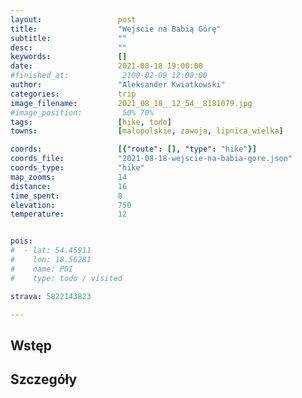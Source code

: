 ```yaml
---
layout:                 post
title:                  "Wejście na Babią Górę"
subtitle:               ""
desc:                   ""
keywords:               []
date:                   2021-08-18 19:00:00
#finished_at:            2100-02-09 12:00:00
author:                 "Aleksander Kwiatkowski"
categories:             trip
image_filename:         2021_08_18__12_54__8181079.jpg
#image_position:         50% 70%
tags:                   [hike, todo]
towns:                  [malopolskie, zawoja, lipnica_wielka]

coords:                 [{"route": [], "type": "hike"}]
coords_file:            "2021-08-18-wejscie-na-babia-gore.json"
coords_type:            "hike"
map_zooms:              14
distance:               16
time_spent:             8
elevation:              750
temperature:            12


pois:
#  - lat: 54.45911
#    lon: 18.56281
#    name: POI
#    type: todo / visited

strava: 5822143823

---
```



## Wstęp

## Szczegóły
